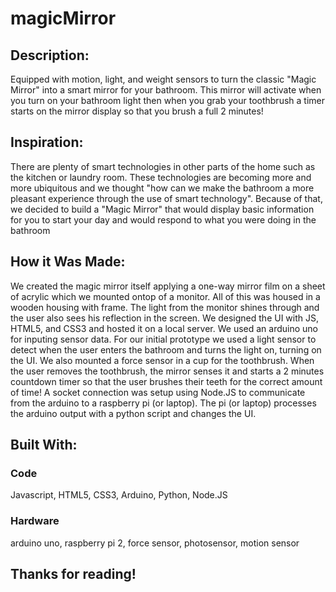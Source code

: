 # magicMirror

## Description:
Equipped with motion, light, and weight sensors to turn the classic "Magic Mirror" into a smart mirror for your bathroom. This mirror will activate when you turn on your bathroom light then when you grab your toothbrush a timer starts on the mirror display so that you brush a full 2 minutes!

## Inspiration:
There are plenty of smart technologies in other parts of the home such as the kitchen or laundry room. These technologies are becoming more and more ubiquitous and we thought "how can we make the bathroom a more pleasant experience through the use of smart technology". Because of that, we decided to build a "Magic Mirror" that would display basic information for you to start your day and would respond to what you were doing in the bathroom

## How it Was Made:
We created the magic mirror itself applying a one-way mirror film on a sheet of acrylic which we mounted ontop of a monitor. All of this was housed in a wooden housing with frame. The light from the monitor shines through and the user also sees his reflection in the screen. We designed the UI with JS, HTML5, and CSS3 and hosted it on a local server. We used an arduino uno for inputing sensor data. For our initial prototype we used a light sensor to detect when the user enters the bathroom and turns the light on, turning on the UI. We also mounted a force sensor in a cup for the toothbrush. When the user removes the toothbrush, the mirror senses it and starts a 2 minutes countdown timer so that the user brushes their teeth for the correct amount of time! A socket connection was setup using Node.JS to communicate from the arduino to a raspberry pi (or laptop). The pi (or laptop) processes the arduino output with a python script and changes the UI.

## Built With: 
### Code
Javascript, HTML5, CSS3, Arduino, Python, Node.JS
### Hardware
arduino uno, raspberry pi 2, force sensor, photosensor, motion sensor

## Thanks for reading!

